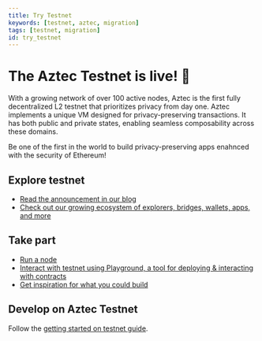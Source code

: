 ```yaml
---
title: Try Testnet
keywords: [testnet, aztec, migration]
tags: [testnet, migration]
id: try_testnet
---
```



# The Aztec Testnet is live! 🥳

With a growing network of over 100 active nodes, Aztec is the first fully decentralized L2 testnet that prioritizes privacy from day one. Aztec implements a unique VM designed for privacy-preserving transactions. It has both public and private states, enabling seamless composability across these domains.

Be one of the first in the world to build privacy-preserving apps enahnced with the security of Ethereum!

## Explore testnet

- [Read the announcement in our blog](https://aztec.network/blog)
- [Check out our growing ecosystem of explorers, bridges, wallets, apps, and more](https://aztec.network/ecosystem)

## Take part

- [Run a node](./run_node/index.md)
- [Interact with testnet using Playground, a tool for deploying & interacting with contracts](https://play.aztec.network/)
- [Get inspiration for what you could build](./developers/inspiration.md)

## Develop on Aztec Testnet

Follow the [getting started on testnet guide](./developers/guides/local_env/sandbox_to_testnet.md).

